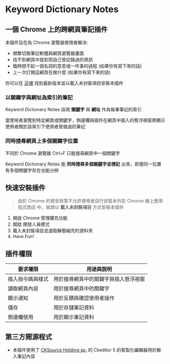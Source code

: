# Keyword Dictionary Notes


## 一個 Chrome 上的跨網頁筆記插件

本插件旨在為 Chrome 瀏覽器使用者解決:

- 頻繁切換筆記軟體與網頁瀏覽器畫面
- 找不到網頁中提到而自己曾記錄過的資訊
- 臨時想不起一個名詞的意思或一件事的過程 (如果你有寫下來的話)
- 上一次打開這網頁在做什麼 (如果你有寫下來的話)

你可以在 [這裡](https://github.com/wantZzz/Keyword-Dictionary-Notes/releases/latest) 找到最新版本並以載入未封裝項目安裝本插件

### 以關鍵字與網址為索引的筆記

Keyword Dictionary Notes 採用 **關鍵字** 與 **網址** 作為每筆筆記的索引

當使用者瀏覽到特定網頁或關鍵字，側邊欄與插件在網頁中插入的懸浮視窗將顯示使用者關於該索引下使用者曾做過的筆記

### 同時搜尋網頁上多個關鍵字位置

不同於 Chrome 瀏覽器 Ctrl+F 只能搜尋網頁中一個關鍵字

Keyword Dictionary Notes 能 **同時搜尋多個關鍵字並標記** 出來，即便同一位置有多個關鍵字存在也能分辨

## 快速安裝插件

> 由於 Chrome 的資安政策不允許使用者自行安裝未列在 Chrome 線上應用程式商店 中，故請以 __載入未封裝項目__ 方式安裝本插件

1. 開啟 Chrome 管理擴充功能
2. 開啟 開發人員模式
3. 載入未封裝項目並選取解壓縮完的資料夾
4. Have Fun!

## 插件權限

| 要求權限         | 用途與說明  			              |
| ---------------- | ------------------------------------ |
| 插入指令碼與樣式 | 用於搜尋網頁中的關鍵字與插入懸浮視窗 |
| 讀取網頁內容     | 用於搜尋網頁中的關鍵字				  |
| 顯示通知         | 用於反饋與確認使用者操作		      |
| 儲存             | 用於存儲筆記資料			          |
| 側邊欄使用       | 用於顯示筆記資料			          |

## 第三方開源程式

- 本插件使用了 [CKSource Holding sp.](https://cksource.com/) 的 Ckeditor 5 的客製化編輯器用於輸入筆記內容

